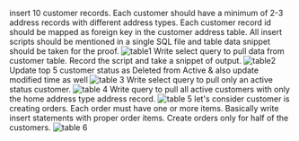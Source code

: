 insert 10 customer records. Each customer should have a minimum of 2-3 address records with different address types. Each customer record id should be mapped as foreign key in the customer address table. All insert scripts  should be mentioned in a single SQL file and table data snippet should be taken for the proof.
![table1](https://github.com/DeepalakshmiRethinavel/dbms-work/assets/126857750/844afd27-2712-4443-860f-776c472feacc)
Write select query to pull data from customer table. Record the script and take a snippet of output.
  ![table2](https://github.com/DeepalakshmiRethinavel/dbms-work/assets/126857750/89a4d6f9-edc5-47cb-8b9a-ca5f21b8a68d)
Update top 5 customer status as Deleted from Active & also update modified time as well
![table 3](https://github.com/DeepalakshmiRethinavel/dbms-work/assets/126857750/69cbcaf6-be02-4f79-baeb-344e4e1e1945)
Write select query to pull only an active status customer.
![table 4](https://github.com/DeepalakshmiRethinavel/dbms-work/assets/126857750/7dbe2f37-523a-4481-8c44-a040d418d9b0)
Write query to pull all active customers with only the home address type address record.
![table 5](https://github.com/DeepalakshmiRethinavel/dbms-work/assets/126857750/8bfeaeed-5a5a-4413-9e99-9fac078f1224)
let's consider customer is creating orders. Each order must have one or more items. Basically write insert statements with proper order items. Create orders only for half of the customers.
![table 6](https://github.com/DeepalakshmiRethinavel/dbms-work/assets/126857750/daa06893-7f63-4af6-bfd2-a3be6c1e9fad)
